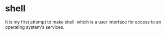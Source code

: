 # shell
It is my first attempt to make shell  which is a user interface for access to an operating system's services.
